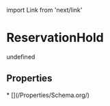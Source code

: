 import Link from 'next/link'
# ReservationHold

undefined

## Properties

<Grid>
* [](/Properties/Schema.org/)

</Grid>

